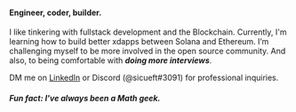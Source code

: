 #### Engineer, coder, builder. 

I like tinkering with fullstack development and the Blockchain. Currently, I'm learning how to build better xdapps between Solana and Ethereum. I’m challenging myself to be more involved in the open source community. And also, to being comfortable with ***doing more interviews***.

DM me on [LinkedIn](https://www.linkedin.com/in/michael-lee-355430150/) or Discord (@sicueft#3091) for professional inquiries.

##### Fun fact: I've always been a Math geek.

<!---
vlmlee/vlmlee is a ✨ special ✨ repository because its `README.md` (this file) appears on your GitHub profile.
You can click the Preview link to take a look at your changes.
--->
